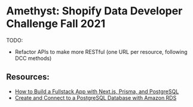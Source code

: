 # Amethyst: Shopify Data Developer Challenge Fall 2021

TODO:
- Refactor APIs to make more RESTful (one URL per resource, following DCC methods)
## Resources:
- [How to Build a Fullstack App with Next.js, Prisma, and PostgreSQL](https://vercel.com/guides/nextjs-prisma-postgres)
- [Create and Connect to a PostgreSQL Database with Amazon RDS](https://aws.amazon.com/getting-started/hands-on/create-connect-postgresql-db/)